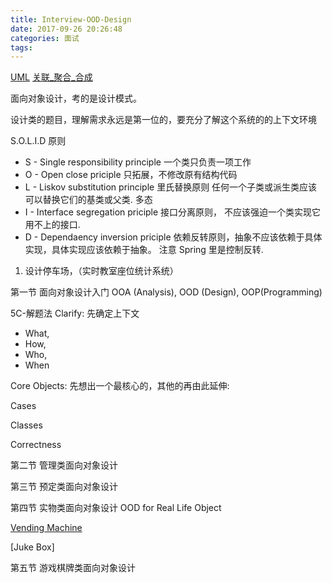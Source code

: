 ```yaml
---
title: Interview-OOD-Design
date: 2017-09-26 20:26:48
categories: 面试
tags:
---
```

[UML](http://www.uml.org.cn/oobject/201510214.asp)
[关联_聚合_合成](https://www.infoworld.com/article/3029325/application-development/exploring-association-aggregation-and-composition-in-oop.html)

面向对象设计，考的是设计模式。

设计类的题目，理解需求永远是第一位的，要充分了解这个系统的的上下文环境

S.O.L.I.D 原则
* S - Single responsibility principle 一个类只负责一项工作
* O - Open close priciple 只拓展，不修改原有结构代码
* L - Liskov substitution principle 里氏替换原则 任何一个子类或派生类应该可以替换它们的基类或父类. 多态
* I - Interface segregation priciple 接口分离原则， 不应该强迫一个类实现它用不上的接口. 
* D - Dependaency inversion priciple 依赖反转原则，抽象不应该依赖于具体实现，具体实现应该依赖于抽象。 注意 Spring 里是控制反转.

1. 设计停车场，（实时教室座位统计系统）

第一节 面向对象设计入门 
OOA (Analysis), OOD (Design), OOP(Programming) 

5C-解题法
Clarify: 先确定上下文 
* What, 
* How, 
* Who, 
* When

Core Objects: 先想出一个最核心的，其他的再由此延伸:

Cases

Classes

Correctness

第二节 管理类面向对象设计

第三节 预定类面向对象设计

第四节 实物类面向对象设计 OOD for Real Life Object

[Vending Machine](http://javarevisited.blogspot.com/2016/06/design-vending-machine-in-java.html)

[Juke Box]


第五节 游戏棋牌类面向对象设计 
